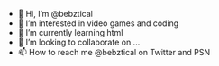 - 👋 Hi, I’m @bebztical
- 👀 I’m interested in video games and coding
- 🌱 I’m currently learning html
- 💞️ I’m looking to collaborate on ...
- 📫 How to reach me @bebztical on Twitter and PSN

<!---
bebztical/bebztical is a ✨ special ✨ repository because its `README.md` (this file) appears on your GitHub profile.
You can click the Preview link to take a look at your changes.
--->
